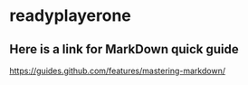 # readyplayerone


## Here is a link for MarkDown quick guide
https://guides.github.com/features/mastering-markdown/
